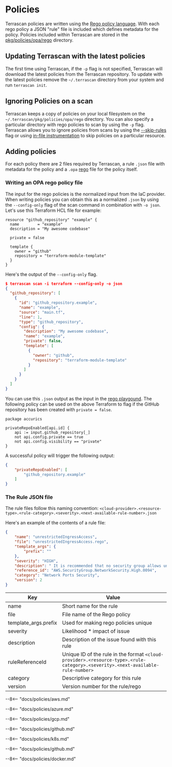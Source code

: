 # Policies

Terrascan policies are written using the [Rego policy language](https://www.openpolicyagent.org/docs/latest/policy-language/). With each rego policy a JSON "rule" file is included which defines metadata for the policy. Policies included within Terrascan are stored in the [pkg/policies/opa/rego](https://github.com/accurics/terrascan/tree/master/pkg/policies/opa/rego) directory.


## Updating Terrascan with the latest policies

The first time using Terrascan, if the `-p` flag is not specified, Terrascan will download the latest policies from the Terrascan repository. To update with the latest policies remove the `~/.terrascan` directory from your system and run `terrascan init`.

## Ignoring Policies on a scan

Terrascan keeps a copy of policies on your local filesystem on the `~/.terrascan/pkg/policies/opa/rego` directory. You can also specify a particular directory with rego policies to scan by using the `-p` flag. Terrascan allows you to ignore policies from scans by using the [--skip-rules](usage/command_line_mode.md#list-of-options-for-scan-command) flag or using [in-file instrumentation](usage/in-file_instrumentation.md) to skip policies on a particular resource.

## Adding policies

For each policy there are 2 files required by Terrascan, a rule `.json` file with metadata for the policy and a `.opa` [rego](https://www.openpolicyagent.org/docs/latest/policy-language/) file for the policy itself.

### Writing an OPA rego policy file
The input for the rego policies is the normalized input from the IaC provider. When writing policies you can obtain this as a normalized `.json` by using the `--config-only` flag of the scan command in combination with `-o json`. Let's use this Terraform HCL file for example:

``` hcl
resource "github_repository" "example" {
  name        = "example"
  description = "My awesome codebase"

  private = false

  template {
    owner = "github"
    repository = "terraform-module-template"
  }
}
```

Here's the output of the `--config-only` flag.

``` json
$ terrascan scan -i terraform --config-only -o json
{
  "github_repository": [
    {
      "id": "github_repository.example",
      "name": "example",
      "source": "main.tf",
      "line": 1,
      "type": "github_repository",
      "config": {
        "description": "My awesome codebase",
        "name": "example",
        "private": false,
        "template": [
          {
            "owner": "github",
            "repository": "terraform-module-template"
          }
        ]
      }
    }
  ]
}
```


You can use this `.json` output as the input in the [rego playgound](https://play.openpolicyagent.org/). The following policy can be used on the above Terraform to flag if the GitHub repository has been created with `private = false`.

```
package accurics

privateRepoEnabled[api.id] {
    api := input.github_repository[_]
    not api.config.private == true
    not api.config.visibility == "private"
}
```

A successful policy will trigger the following output:

``` json
{
    "privateRepoEnabled": [
        "github_repository.example"
    ]
}
```

### The Rule JSON file

The rule files follow this naming convention: `<cloud-provider>.<resource-type>.<rule-category>.<severity>.<next-available-rule-number>.json`

Here's an example of the contents of a rule file:

``` json
{
    "name": "unrestrictedIngressAccess",
    "file": "unrestrictedIngressAccess.rego",
    "template_args": {
        "prefix": ""
    },
    "severity": "HIGH",
    "description": " It is recommended that no security group allows unrestricted ingress access",
    "reference_id": "AWS.SecurityGroup.NetworkSecurity.High.0094",
    "category": "Network Ports Security",
    "version": 2
}
```

| Key                  | Value                                         |
| -------------------- | --------------------------------------------- |
| name                 | Short name for the rule                       |
| file                 | File name of the Rego policy                  |
| template_args.prefix | Used for making rego policies unique          |
| severity             | Likelihood * impact of issue                  |
| description          | Description of the issue found with this rule |
| ruleReferenceId      | Unique ID of the rule in the format `<cloud-provider>.<resource-type>.<rule-category>.<severity>.<next-available-rule-number>` |
| category            | Descriptive category for this rule    |
| version             | Version number for the rule/rego      |

--8<-- "docs/policies/aws.md"

--8<-- "docs/policies/azure.md"

--8<-- "docs/policies/gcp.md"

--8<-- "docs/policies/github.md"

--8<-- "docs/policies/k8s.md"

--8<-- "docs/policies/github.md"

--8<-- "docs/policies/docker.md"
